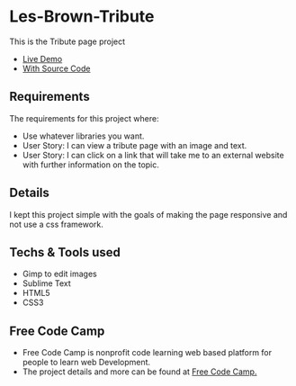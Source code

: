 # Les-Brown-Tribute
This is the Tribute page project
- <a href="https://codepen.io/cloges4/full/OgBdGJ" target="_blank">Live Demo </a> 
- <a href="https://codepen.io/cloges4/pen/OgBdGJ" target="_blank">With Source Code</a>

## Requirements
The requirements for this project where:
- Use whatever libraries you want.
- User Story: I can view a tribute page with an image and text.
- User Story: I can click on a link that will take me to an external website with further information on the topic.

## Details
I kept this project simple with the goals of making the page responsive and not use a css framework.

## Techs & Tools used
- Gimp to edit images
- Sublime Text
- HTML5
- CSS3


## Free Code Camp
- Free Code Camp is nonprofit code learning web based platform for people to learn web Development.
- The project details and more can be found at <a href="https://www.freecodecamp.com">Free Code Camp.</a>
